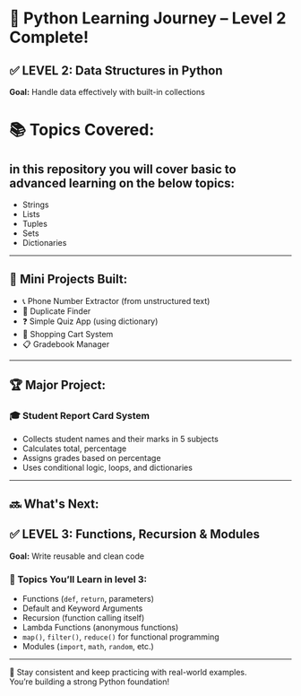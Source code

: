 # 🐍 Python Learning Journey – Level 2 Complete!

## ✅ LEVEL 2: Data Structures in Python  
**Goal:** Handle data effectively with built-in collections



# 📚 Topics Covered:
## in this repository you will cover basic to advanced learning on the below topics:

- Strings 
- Lists 
- Tuples
- Sets
- Dictionaries 

---

## 🧪 Mini Projects Built:
- 📞 Phone Number Extractor (from unstructured text)
- 🔁 Duplicate Finder
- ❓ Simple Quiz App (using dictionary)
- 🛒 Shopping Cart System
- 📋 Gradebook Manager

---

## 🏆 Major Project:
### 🎓 Student Report Card System
- Collects student names and their marks in 5 subjects
- Calculates total, percentage
- Assigns grades based on percentage
- Uses conditional logic, loops, and dictionaries

---

## 🔜 What's Next:  
## ✅ LEVEL 3: Functions, Recursion & Modules  
**Goal:** Write reusable and clean code

### 📘 Topics You’ll Learn in level 3:
- Functions (`def`, `return`, parameters)
- Default and Keyword Arguments
- Recursion (function calling itself)
- Lambda Functions (anonymous functions)
- `map()`, `filter()`, `reduce()` for functional programming
- Modules (`import`, `math`, `random`, etc.)

---

📌 Stay consistent and keep practicing with real-world examples.  
You’re building a strong Python foundation!

